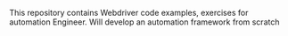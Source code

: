 This repository contains Webdriver code examples, exercises for automation Engineer.
Will develop an automation framework from scratch
